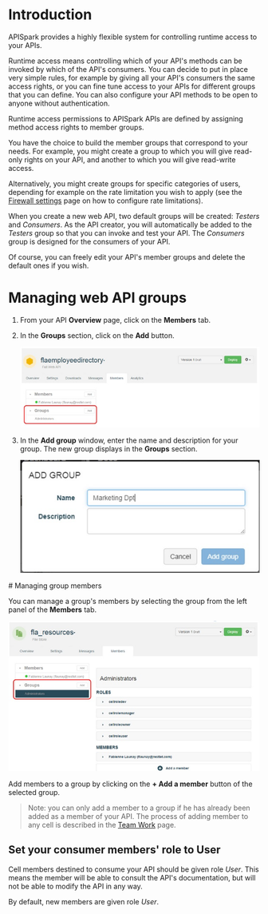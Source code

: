 # Introduction

APISpark provides a highly flexible system for controlling runtime access to your APIs.

Runtime access means controlling which of your API's methods can be invoked by which of the API's consumers. You can decide to put in place very simple rules, for example by giving all your API's consumers the same access rights, or you can fine tune access to your APIs for different groups that you can define. You can also configure your API methods to be open to anyone without authentication.

Runtime access permissions to APISpark APIs are defined by assigning method access rights to member groups.

You have the choice to build the member groups that correspond to your needs. For example, you might create a group to which you will give read-only rights on your API, and another to which you will give read-write access.

Alternatively, you might create groups for specific categories of users, depending for example on the rate limitation you wish to apply (see the [Firewall settings](technical-resources/apispark/guide/secure/firewall-settings "Firewall settings") page on how to configure rate limitations).

When you create a new web API, two default groups will be created: *Testers* and *Consumers*. As the API creator, you will automatically be added to the *Testers* group so that you can invoke and test your API. The *Consumers* group is designed for the consumers of your API.

Of course, you can freely edit your API's member groups and delete the default ones if you wish.

# Managing web API groups

1. From your API **Overview** page, click on the **Members** tab.
2. In the **Groups** section, click on the **Add** button.

	![Groups section](images/01.jpg "Groups section")

3. In the **Add group** window, enter the name and description for your group. The new group displays in the **Groups** section.

	![Add group](images/02.jpg "Add group")

# Managing group members

You can manage a group's members by selecting the group from the left panel of the **Members** tab.

![Groups section](images/04.jpg "Groups section")

Add members to a group by clicking on the **+ Add a member** button of the selected group.

> Note: you can only add a member to a group if he has already been added as a member of your API. The process of adding member to any cell is described in the [Team Work](technical-resources/apispark/guide/explore/team-work "Team Work") page.


## Set your consumer members' role to User

Cell members destined to consume your API should be given role *User*. This means the member will be able to consult the API's documentation, but will not be able to modify the API in any way.

By default, new members are given role *User*.
